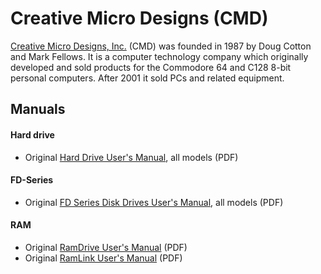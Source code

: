 # Creative Micro Designs (CMD)

[Creative Micro Designs, Inc.](https://en.wikipedia.org/wiki/Creative_Micro_Designs) (CMD) was founded in 1987 by Doug Cotton and Mark Fellows. It is a computer technology company which originally developed and sold products for the Commodore 64 and C128 8-bit personal computers. After 2001 it sold PCs and related equipment.

## Manuals

#### Hard drive
- Original [Hard Drive User's Manual](CMD_HD_Users_Manual.pdf), all models (PDF)

#### FD-Series
- Original [FD Series Disk Drives User's Manual](CMD_FD_Series_Users_Manual.pdf), all models (PDF)

#### RAM
- Original [RamDrive User's Manual](CMD_Ramdrive_Users_Manual.pdf) (PDF)
- Original [RamLink User's Manual](CMD_Ramlink_Users_Manual.pdf) (PDF)